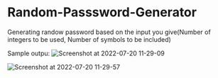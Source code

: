 # Random-Passsword-Generator
Generating randow password based on the input you give(Number of integers to be used, Number of symbols to be included)


Sample outpu:
![Screenshot at 2022-07-20 11-29-09](https://user-images.githubusercontent.com/96811104/179933222-e3279229-9183-4806-b3bb-644bb9bfe8e5.png)


![Screenshot at 2022-07-20 11-29-57](https://user-images.githubusercontent.com/96811104/179933280-1a09e455-30f3-4095-867c-3909ff339d64.png)
